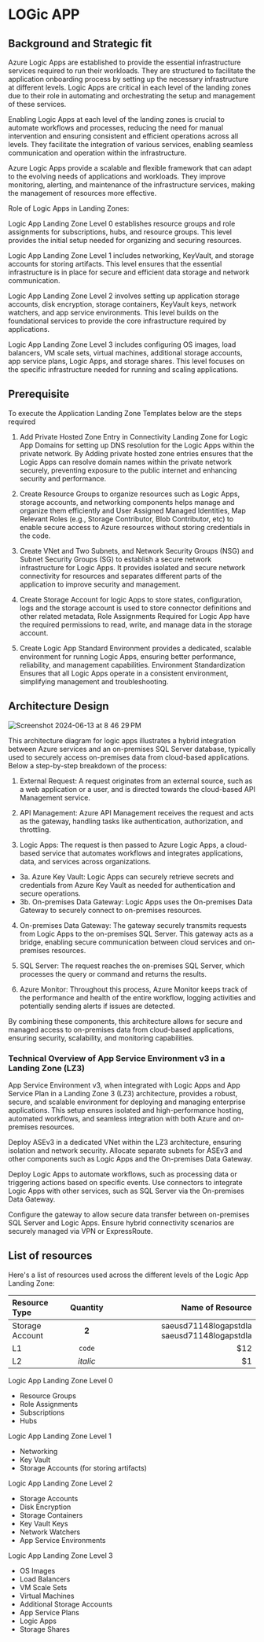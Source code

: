 # LOGic APP

## Background and Strategic fit

Azure Logic Apps are established to provide the essential infrastructure services required to run their workloads. They are structured to facilitate the application onboarding process by setting up the necessary infrastructure at different levels. Logic Apps are critical in each level of the landing zones due to their role in automating and orchestrating the setup and management of these services. 

Enabling Logic Apps at each level of the landing zones is crucial to automate workflows and processes, reducing the need for manual intervention and ensuring consistent and efficient operations across all levels. They facilitate the integration of various services, enabling seamless communication and operation within the infrastructure.

Azure Logic Apps provide a scalable and flexible framework that can adapt to the evolving needs of applications and workloads. They improve monitoring, alerting, and maintenance of the infrastructure services, making the management of resources more effective.

 Role of Logic Apps in Landing Zones:

Logic App Landing Zone Level 0 establishes resource groups and role assignments for subscriptions, hubs, and resource groups. This level provides the initial setup needed for organizing and securing resources.

Logic App Landing Zone Level 1 includes networking, KeyVault, and storage accounts for storing artifacts. This level ensures that the essential infrastructure is in place for secure and efficient data storage and network communication.

Logic App Landing Zone Level 2 involves setting up application storage accounts, disk encryption, storage containers, KeyVault keys, network watchers, and app service environments. This level builds on the foundational services to provide the core infrastructure required by applications.

Logic App Landing Zone Level 3 includes configuring OS images, load balancers, VM scale sets, virtual machines, additional storage accounts, app service plans, Logic Apps, and storage shares. This level focuses on the specific infrastructure needed for running and scaling applications.


## Prerequisite 

To execute the Application Landing Zone Templates below are the steps required 

1. Add Private Hosted Zone Entry in Connectivity Landing Zone for Logic App Domains for setting up DNS resolution for the Logic Apps within the private network. By Adding private hosted zone entries ensures that the Logic Apps can resolve domain names within the private network securely, preventing exposure to the public internet and enhancing security and performance.

2. Create Resource Groups to organize resources such as Logic Apps, storage accounts, and networking components helps manage and organize them efficiently and User Assigned Managed Identities, Map Relevant Roles (e.g., Storage Contributor, Blob Contributor, etc) to enable secure access to Azure resources without storing credentials in the code.

3. Create VNet and Two Subnets, and Network Security Groups (NSG) and Subnet Security Groups (SG) to establish a secure network infrastructure for Logic Apps. It provides isolated and secure network connectivity for resources and separates different parts of the application to improve security and management.

4. Create Storage Account for logic Apps to store states, configuration, logs and the storage account is used to store connector definitions and other related metadata, Role Assignments Required for Logic App  have the required permissions to read, write, and manage data in the storage account.

5. Create Logic App Standard Environment provides a dedicated, scalable environment for running Logic Apps, ensuring better performance, reliability, and management capabilities. Environment Standardization Ensures that all Logic Apps operate in a consistent environment, simplifying management and troubleshooting.









## Architecture Design
![Screenshot 2024-06-13 at 8 46 29 PM](https://github.com/kaustubhsingh47/AKS-Service/assets/96336281/125f086a-5ee6-436a-ad18-c0aebbf5921e)



This architecture diagram for logic apps illustrates a hybrid integration between Azure services and an on-premises SQL Server database, typically used to securely access on-premises data from cloud-based applications. Below a step-by-step breakdown of the process:

1. External Request: A request originates from an external source, such as a web application or a user, and is directed towards the cloud-based API Management service.

2. API Management: Azure API Management receives the request and acts as the gateway, handling tasks like authentication, authorization, and throttling.

3. Logic Apps: The request is then passed to Azure Logic Apps, a cloud-based service that automates workflows and integrates applications, data, and services across organizations.

- 3a. Azure Key Vault: Logic Apps can securely retrieve secrets and credentials from Azure Key Vault as needed for authentication and secure operations.
- 3b. On-premises Data Gateway: Logic Apps uses the On-premises Data Gateway to securely connect to on-premises resources.

4. On-premises Data Gateway: The gateway securely transmits requests from Logic Apps to the on-premises SQL Server. This gateway acts as a bridge, enabling secure communication between cloud services and on-premises resources.

5. SQL Server: The request reaches the on-premises SQL Server, which processes the query or command and returns the results.

6. Azure Monitor: Throughout this process, Azure Monitor keeps track of the performance and health of the entire workflow, logging activities and potentially sending alerts if issues are detected.

By combining these components, this architecture allows for secure and managed access to on-premises data from cloud-based applications, ensuring security, scalability, and monitoring capabilities.



### Technical Overview of App Service Environment v3 in a Landing Zone (LZ3)

App Service Environment v3, when integrated with Logic Apps and App Service Plan in a Landing Zone 3 (LZ3) architecture, provides a robust, secure, and scalable environment for deploying and managing enterprise applications. This setup ensures isolated and high-performance hosting, automated workflows, and seamless integration with both Azure and on-premises resources.

 Deploy ASEv3 in a dedicated VNet within the LZ3 architecture, ensuring isolation and network security. Allocate separate subnets for ASEv3 and other components such as Logic Apps and the On-premises Data Gateway.

Deploy Logic Apps to automate workflows, such as processing data or triggering actions based on specific events.  Use connectors to integrate Logic Apps with other services, such as SQL Server via the On-premises Data Gateway.

 Configure the gateway to allow secure data transfer between on-premises SQL Server and Logic Apps. Ensure hybrid connectivity scenarios are securely managed via VPN or ExpressRoute.



## List of resources

Here's a list of resources used across the different levels of the Logic App Landing Zone:


| Resource Type   |  Quantity | Name of Resource |
|:----------------|:---------:|-----------------:|
| Storage Account | **2**     | saeusd71148logapstdla saeusd71148logapstdla|
| L1            |  `code`   |   $12            |
| L2            | _italic_  |              $1  |






Logic App Landing Zone Level 0
- Resource Groups
- Role Assignments
- Subscriptions
- Hubs

Logic App Landing Zone Level 1
- Networking
- Key Vault
- Storage Accounts (for storing artifacts)

Logic App Landing Zone Level 2

- Storage Accounts 
- Disk Encryption
- Storage Containers
- Key Vault Keys
- Network Watchers
- App Service Environments

Logic App Landing Zone Level 3
- OS Images
- Load Balancers
- VM Scale Sets
- Virtual Machines
- Additional Storage Accounts
- App Service Plans
- Logic Apps
- Storage Shares
